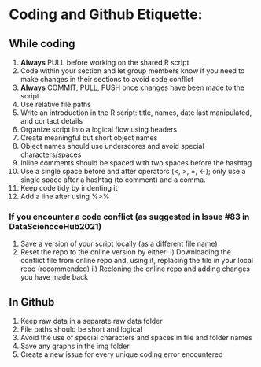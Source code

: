 # Coding and Github Etiquette:

## While coding
1) **Always** PULL before working on the shared R script
2) Code within your section and let group members know if you need to make changes in their sections to avoid code conflict
3) **Always** COMMIT, PULL, PUSH once changes have been made to the script 
5) Use relative file paths 
6) Write an introduction in the R script: title, names, date last manipulated, and contact details 
7) Organize script into a logical flow using headers
8) Create meaningful but short object names
9) Object names should use underscores and avoid special characters/spaces 
10) Inline comments should be spaced with two spaces before the hashtag
11) Use a single space before and after operators (<, >, =, <-); only use a single space after a hashtag (to comment) and a comma.
12) Keep code tidy by indenting it 
13) Add a line after using %>%

### If you encounter a code conflict (as suggested in Issue #83 in DataSciencceHub2021)
1) Save a version of your script locally (as a different file name)
2) Reset the repo to the online version by either: 
  i) Downloading the conflict file from online repo and, using it, replacing the file in your local repo (recommended)
  ii) Recloning the online repo and adding changes you have made back 


## In Github
1) Keep raw data in a separate raw data folder 
2) File paths should be short and logical
3) Avoid the use of special characters and spaces in file and folder names
4) Save any graphs in the img folder
5) Create a new issue for every unique coding error encountered
